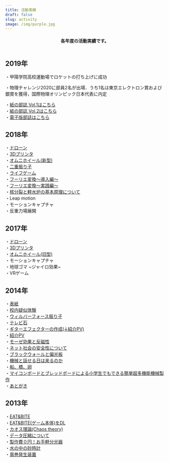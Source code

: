 ```yaml
---
title: 活動実績
draft: false
slug: activity
image: /img/purple.jpg
---
```

<h4><div style="text-align: center;">
各年度の活動実績です。 <br><br></div></h4>

## 2019年

・甲陽学院高校運動場でロケットの打ち上げに成功

・物理チャレンジ2020に部員2名が出場．うち1名は東京エレクトロン賞および銀賞を獲得，国際物理オリンピック日本代表に内定

・[紙の部誌 Vol.1はこちら](https://drive.google.com/file/d/1kqcOgT40SN2cI492k85obYSvaM8dBmGS/view?usp=sharing)\
・[紙の部誌 Vol.2はこちら](https://drive.google.com/file/d/1ejQsLRt31welabbX6JyfRpVl9EnzaBAr/view?usp=sharing)\
・[電子版部誌はこちら](https://drive.google.com/file/d/1MmcxqlZycA8KMBq3KYRzZ5QTiqfOn2k-/view?usp=sharing)  

## 2018年

・[ドローン](/post/drone/)\
・[3Dプリンタ](/post/3dp/)\
・[オムニホイール(新型)](/post/omni/)\
・[二重振り子](/post/double-pendu/)\
・[ライフゲーム](/post/lifegame/)\
・[フーリエ変換〜導入編〜](/post/fourier1/)\
・[フーリエ変換〜実践編〜](/post/fourier3/)\
・[核分裂と軽水炉の基本原理について](/post/nuclear/)\
・Leap motion\
・モーションキャプチャ\
・反重力場展開  

## 2017年

・[ドローン](/post/drone/)\
・[3Dプリンタ](/post/3dp/)\
・[オムニホイール(旧型)](/post/omni/)\
・モーションキャプチャ\
・地球ゴマ \~ジャイロ効果\~\
・VRゲーム  

## 2014年

・[表紙](/pdf/14/top.pdf)\
・[校内疑似体験](/pdf/14/schoolview.pdf)\
・[ウィルバーフォース振り子](/pdf/14/wilber.pdf)\
・[テレビ石](/pdf/14/tv.pdf)\
・[ギターエフェクターの作成(↓紹介PV)](/pdf/14/effect.pdf)\
・[紹介PV](https://youtu.be/-7mifO-sgNA)\
・[モーゼ効果と反磁性](/pdf/14/moze.pdf)\
・[ネット社会の安全性について](/pdf/14/net.pdf)\
・[ブラックウォールと偏光板](/pdf/14/black.pdf)\
・[機械と話せる日は来るのか](/pdf/14/kikai.pdf)\
・[船、橋、卵](/pdf/14/ship.pdf)\
・[マイコンボードとブレッドボードによる小学生でもできる簡単超多機能機械製作](/pdf/14/mycom.pdf)\
・[あとがき](/pdf/14/back.pdf)  

## 2013年

・[EAT&BITE](/pdf/13/eatbite.pdf)\
・[EAT&BITE(ゲーム本体)をDL](http://www.freem.ne.jp/win/game/5616)\
・[カオス理論(Chaos theory)](/pdf/13/yama.pdf)\
・[データ圧縮について](/pdf/13/sato.pdf)\
・[製作費０円！お手軽分光器](/pdf/13/bunko.pdf)\
・[水の中の砂時計](/pdf/13/sunadokei.pdf)\
・[竜巻発生装置](/pdf/13/tatumaki.pdf)
